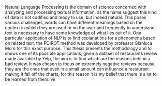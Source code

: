 Natural Language Processing is the domain of science concerned with
analyzing and processing textual information, as the name suggest this kind of
data is not codified and ready to use, but indeed natural. This poses various
challenges, words can have different meanings based on the context in which
they are used or on the user and frequently to understand text is necessary to
have some knowledge of what lies out of it. One particular application of NLP
is to find explanations for a phenomena based on related text, the POIROT
method was developed by professor Gianluca Moro for this exact purpose. This
thesis presents the methodology and to shows one of its possible applications,
given a dataset of restaurants review made available by Yelp, the aim is to find
which are the reasons behind a bad review. It was chosen to focus on extremely
negative reviews because they are the ones that even in a small amount can
influence a restaurant making it fall off the charts, for this reason it is my belief
that there is a lot to be learned from them.
vii
